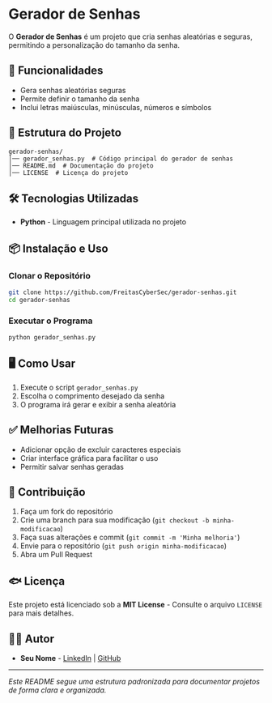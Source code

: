 # Gerador de Senhas

O **Gerador de Senhas** é um projeto que cria senhas aleatórias e seguras, permitindo a personalização do tamanho da senha.

## 🚀 Funcionalidades

- Gera senhas aleatórias seguras
- Permite definir o tamanho da senha
- Inclui letras maiúsculas, minúsculas, números e símbolos

## 📂 Estrutura do Projeto

```
gerador-senhas/
│── gerador_senhas.py  # Código principal do gerador de senhas
│── README.md  # Documentação do projeto
│── LICENSE  # Licença do projeto
```

## 🛠️ Tecnologias Utilizadas

- **Python** - Linguagem principal utilizada no projeto

## 📦 Instalação e Uso

### Clonar o Repositório
```bash
git clone https://github.com/FreitasCyberSec/gerador-senhas.git
cd gerador-senhas
```

### Executar o Programa
```bash
python gerador_senhas.py
```

## 🖥️ Como Usar

1. Execute o script `gerador_senhas.py`
2. Escolha o comprimento desejado da senha
3. O programa irá gerar e exibir a senha aleatória

## ✅ Melhorias Futuras

- Adicionar opção de excluir caracteres especiais
- Criar interface gráfica para facilitar o uso
- Permitir salvar senhas geradas

## 🤝 Contribuição

1. Faça um fork do repositório
2. Crie uma branch para sua modificação (`git checkout -b minha-modificacao`)
3. Faça suas alterações e commit (`git commit -m 'Minha melhoria'`)
4. Envie para o repositório (`git push origin minha-modificacao`)
5. Abra um Pull Request

## 🐟 Licença

Este projeto está licenciado sob a **MIT License** - Consulte o arquivo `LICENSE` para mais detalhes.

## 🧑‍💻 Autor

- **Seu Nome** - [LinkedIn](https://www.linkedin.com/in/humberto-freitas-a0ba95274/) | [GitHub](https://github.com/FreitasCyberSec)

---

*Este README segue uma estrutura padronizada para documentar projetos de forma clara e organizada.*


